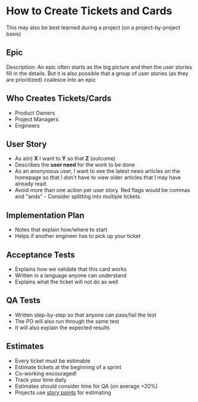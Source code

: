 # How to Create Tickets and Cards

This may also be best learned during a project (on a project-by-project basis)

## Epic

Description: An epic often starts as the big picture and then the user stories fill in the details. But it is also possible that a group of user stories (as they are prioritized) coalesce into an epic

## Who Creates Tickets/Cards

* Product Owners
* Project Managers
* Engineers

## User Story

* As a(n) **X** I want to **Y** so that **Z** (outcome)
* Describes the **user need** for the work to be done
* As an anonymous user, I want to see the latest news articles on the homepage so that I don't have to view older articles that I may have already read.
* Avoid more than one action per user story. Red flags would be commas and "ands" - Consider splitting into multiple tickets.

## Implementation Plan

* Notes that explain how/where to start
* Helps if another engineer has to pick up your ticket

## Acceptance Tests

* Explains how we validate that this card works
* Written in a language anyone can understand
* Explains what the ticket will not do as well

## QA Tests

* Written step-by-step so that anyone can pass/fail the test
* The PO will also run through the same test
* It will also explain the expected results

## Estimates

* Every ticket must be estimable
* Estimate tickets at the beginning of a sprint
* Co-working encouraged!
* Track your time daily
* Estimates should consider time for QA (on average +20%)
* Projects use [story points](../../04-how-we-work/tools/storypoints.md) for estimating
